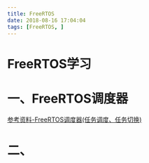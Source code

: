 ```yaml
---
title: FreeRTOS
date: 2018-08-16 17:04:04
tags: [FreeRTOS, ]
---
```

#  
<!--more-->

FreeRTOS学习
======

一、FreeRTOS调度器
===========

[参考资料-FreeRTOS调度器(任务调度、任务切换)](https://blog.csdn.net/qq_18150497/article/details/52824082)

二、
=========

